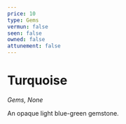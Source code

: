 ```yaml
---
price: 10
type: Gems
vermun: false
seen: false
owned: false
attunement: false
---
```

# Turquoise

*Gems, None*

An opaque light blue-green gemstone.